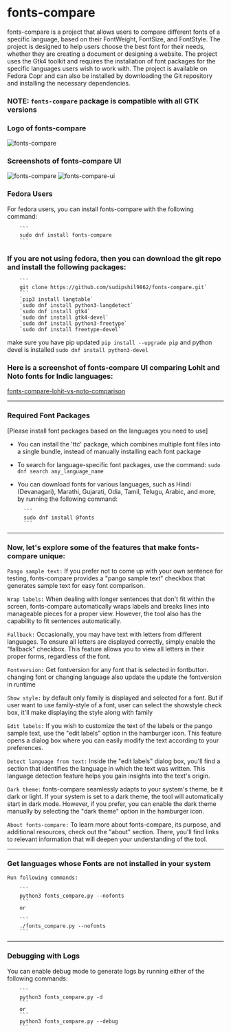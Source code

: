 # fonts-compare
fonts-compare is a project that allows users to compare different fonts of a specific language, based on their FontWeight, FontSize, and FontStyle. The project is designed to help users choose the best font for their needs, whether they are creating a document or designing a website. The project uses the Gtk4 toolkit and requires the installation of font packages for the specific languages users wish to work with. The project is available on Fedora Copr and can also be installed by downloading the Git repository and installing the necessary dependencies.

### NOTE: `fonts-compare` package is compatible with all GTK versions

### Logo of fonts-compare
![fonts-compare](https://user-images.githubusercontent.com/66914502/213653980-9469d863-44dc-4765-8268-13ffa64a5906.svg)

### Screenshots of fonts-compare UI
![fonts-compare](https://github.com/sudipshil9862/fonts-compare/assets/66914502/f8d5da8d-9461-401f-bac0-2500fec9ca4c)
![fonts-compare-ui](https://github.com/sudipshil9862/fonts-compare/assets/66914502/cc65f007-64e5-4972-bd45-ac995f388164)

### Fedora Users
For fedora users, you can install fonts-compare with the following command:

        ```
        sudo dnf install fonts-compare
        ```

### If you are not using fedora, then you can download the git repo and install the following packages:
        ```
        git clone https://github.com/sudipshil9862/fonts-compare.git`
        ```        
        `pip3 install langtable`
        `sudo dnf install python3-langdetect`
        `sudo dnf install gtk4`
        `sudo dnf install gtk4-devel`
        `sudo dnf install python3-freetype`
        `sudo dnf install freetype-devel`

make sure you have pip updated `pip install --upgrade pip` and python devel is installed `sudo dnf install python3-devel`


### Here is a screenshot of fonts-compare UI comparing Lohit and Noto fonts for Indic languages:
[fonts-compare-lohit-vs-noto-comparison](https://sshil.fedorapeople.org/lohit-vs-noto-comparison.html)

---------------------------------------------------------------------
### Required Font Packages
[Please install font packages based on the languages you need to use]

- You can install the 'ttc' package, which combines multiple font files into a single bundle, instead of manually installing each font package
- To search for language-specific font packages, use the command:
        ```
        sudo dnf search any_language_name
        ```
- You can download fonts for various languages, such as Hindi (Devanagari), Marathi, Gujarati, Odia, Tamil, Telugu, Arabic, and more, by running the following command:

        ```
        sudo dnf install @fonts
        ```
---------------------------------------------------------------------
### Now, let's explore some of the features that make fonts-compare unique:

`Pango sample text:` If you prefer not to come up with your own sentence for testing, fonts-compare provides a "pango sample text" checkbox that generates sample text for easy font comparison.

`Wrap labels:` When dealing with longer sentences that don't fit within the screen, fonts-compare automatically wraps labels and breaks lines into manageable pieces for a proper view. However, the tool also has the capability to fit sentences automatically.

`Fallback:` Occasionally, you may have text with letters from different languages. To ensure all letters are displayed correctly, simply enable the "fallback" checkbox. This feature allows you to view all letters in their proper forms, regardless of the font.

`Fontversion:` Get fontversion for any font that is selected in fontbutton. changing font or changing language also update the update the fontversion in runtime

`Show style:` by default only family is displayed and selected for a font. But if user want to use family-style of a font, user can select the showstyle check box, it'll make displaying the style along with family

`Edit labels:` If you wish to customize the text of the labels or the pango sample text, use the "edit labels" option in the hamburger icon. This feature opens a dialog box where you can easily modify the text according to your preferences.

`Detect language from text:` Inside the "edit labels" dialog box, you'll find a section that identifies the language in which the text was written. This language detection feature helps you gain insights into the text's origin.

`Dark theme:` fonts-compare seamlessly adapts to your system's theme, be it dark or light. If your system is set to a dark theme, the tool will automatically start in dark mode. However, if you prefer, you can enable the dark theme manually by selecting the "dark theme" option in the hamburger icon.

`About fonts-compare:` To learn more about fonts-compare, its purpose, and additional resources, check out the "about" section. There, you'll find links to relevant information that will deepen your understanding of the tool.

---------------------------------------------------------------------
### Get languages whose Fonts are not installed in your system
    Run following commands: 

        ```
        python3 fonts_compare.py --nofonts
        ```
        or

        ```
        ./fonts_compare.py --nofonts
        ```
-----------------------------------------------------------
### Debugging with Logs
You can enable debug mode to generate logs by running either of the following commands:

        ```
        python3 fonts_compare.py -d
        ```
        or
        ```
        python3 fonts_compare.py --debug
        ```
